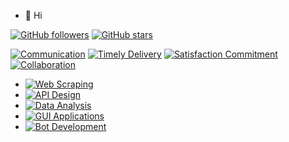 - 👋 Hi
  
[![GitHub followers](https://img.shields.io/github/followers/muneebdw?style=social)](https://github.com/muneebdw)
[![GitHub stars](https://img.shields.io/github/stars/muneebdw?style=social)](https://github.com/muneebdw)



  [![Communication](https://img.shields.io/badge/Communication-Clear%20%26%20Effective-brightgreen)](#)
  [![Timely Delivery](https://img.shields.io/badge/Timely%20Delivery-High%20Quality-blue)](#)
  [![Satisfaction Commitment](https://img.shields.io/badge/Commitment-Satisfaction%20%26%20Success-orange)](#)
  [![Collaboration](https://img.shields.io/badge/Collaboration-Let%27s%20Collaborate!-success)](#)


- [![Web Scraping](https://img.shields.io/badge/Web%20Scraping-Selenium%2C%20Requests%2C%20BeautifulSoup-brightgreen)](#)
- [![API Design](https://img.shields.io/badge/API%20Design-Flask-blue)](#)
- [![Data Analysis](https://img.shields.io/badge/Data%20Analysis-Predictive%20Modeling-orange)](#)
- [![GUI Applications](https://img.shields.io/badge/GUI%20Applications-Tkinter%2C%20PyautoGUI-yellow)](#)
- [![Bot Development](https://img.shields.io/badge/Bot%20Development-Web3%2C%20Sniping%20Bots-red)](#)

<!---

--->
